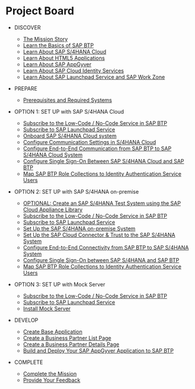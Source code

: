 # Project Board

<!-- disco-toc-start -->

- DISCOVER
  - [The Mission Story](../discover/business-story.md)
  - [Learn the Basics of SAP BTP](https://github.com/SAP-samples/cloud-extension-html5-sample/blob/mission/mission/discover/BTP.md)
  - [Learn About SAP S/4HANA Cloud](../discover/S4HC.md)
  - [Learn About HTML5 Applications](https://github.com/SAP-samples/cloud-extension-html5-sample/blob/mission/mission/discover/HTML5.md)
  - [Learn About SAP AppGyver](../discover/AppGyver.md)
  - [Learn About SAP Cloud Identity Services](https://github.com/SAP-samples/cloud-extension-html5-sample/blob/mission/mission/discover/IAS.md)
  - [Learn About SAP Launchpad Service and SAP Work Zone](https://github.com/SAP-samples/cloud-extension-html5-sample/blob/mission/mission/discover/Launchpad.md)

- PREPARE
  - [Prerequisites and Required Systems](../prepare/README.md)

- OPTION 1: SET UP with SAP S/4HANA Cloud
  - [Subscribe to the Low-Code / No-Code Service in SAP BTP](../setup/btp/README.md)
  - [Subscribe to SAP Launchpad Service](../setup/launchpad/README.md)
  - [Onboard SAP S/4HANA Cloud system](../setup/s4hc-onboarding/README.md)
  - [Configure Communication Settings in S/4HANA Cloud](../setup/s4hc-setup/setup-s4hc-system.md)
  - [Configure End-to-End Communication from SAP BTP to SAP S/4HANA Cloud System](../connectivity/end-to-end-connection.md)
  - [Configure Single Sign-On Between SAP S/4HANA Cloud and SAP BTP](../setup/ias/README.md)
  - [Map SAP BTP Role Collections to Identity Authentication Service Users](../setup/rolemapping/README.md)

  
- OPTION 2: SET UP with SAP S/4HANA on-premise
  - [OPTIONAL: Create an SAP S/4HANA Test System using the SAP Cloud Appliance Library](https://github.com/SAP-samples/cloud-extension-ecc-business-process/blob/mission/mission/cal-setup/CALS4H.md)
  - [Subscribe to the Low-Code / No-Code Service in SAP BTP](../setup/btp/README.md)
  - [Subscribe to SAP Launchpad Service](../setup/launchpad/README.md)
  - [Set Up the SAP S/4HANA on-premise System](https://github.com/SAP-samples/cloud-extension-html5-sample/blob/mission/mission/s4h-setup/README.md)
  - [Set Up the SAP Cloud Connector & Trust to the SAP S/4HANA System](https://github.com/SAP-samples/cloud-extension-html5-sample/blob/mission/mission/cloud-connector/README.md)
  - [Configure End-to-End Connectivity from SAP BTP to SAP S/4HANA System](../connectivity/s4hpp-connection.md)
  - [Configure Single Sign-On between SAP S/4HANA and SAP BTP](https://github.com/SAP-samples/cloud-extension-html5-sample/blob/mission/mission/custom-idp/README.md)
  - [Map SAP BTP Role Collections to Identity Authentication Service Users](../setup/rolemapping/README.md)

- OPTION 3: SET UP with Mock Server
  - [Subscribe to the Low-Code / No-Code Service in SAP BTP](../setup/btp/README.md)
  - [Subscribe to SAP Launchpad Service](../setup/launchpad/README.md)
  - [Install Mock Server](../setup/mock/README.md)


- DEVELOP
  - [Create Base Application](../create-application/develop/README.md)
  - [Create a Business Partner List Page](../create-application/develop/ListPage/README.md)
  - [Create a Business Partner Details Page](../create-application/develop/DetailsPage/README.md)
  - [Build and Deploy Your SAP AppGyver Application to SAP BTP](../create-application/deploy/README.md)

- COMPLETE
  - [Complete the Mission](../complete/complete-mission.md)
  - [Provide Your Feedback](../complete/share-feedback.md)

<!-- disco-toc-end -->
